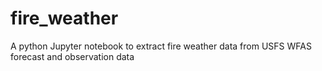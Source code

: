 # fire_weather
A python Jupyter  notebook to extract fire weather data from USFS WFAS forecast and observation data

